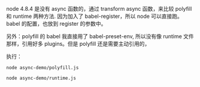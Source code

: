 node 4.8.4 是没有 async 函数的，通过 transform async 函数，来比较 polyfill 和 runtime 两种方法.
因为加入了 babel-register，所以 node 可以直接跑。babel 的配置，也放到 register 的参数中。

另外：polyfill 的 babel 我直接用了 babel-preset-env, 所以没有像 runtime 文件那样，引用好多 plugins。但是 polyfill 还是需要主动引用的，

执行：
```
node async-demo/polyfill.js

node async-demo/runtime.js
```